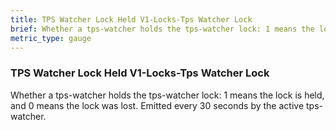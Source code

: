 ```yaml
---
title: TPS Watcher Lock Held V1-Locks-Tps Watcher Lock
brief: Whether a tps-watcher holds the tps-watcher lock: 1 means the lock is held, and 0 means the lock was lost. Emitted every 30 seconds by the active tps-watcher.
metric_type: gauge
---
```


### TPS Watcher Lock Held V1-Locks-Tps Watcher Lock

Whether a tps-watcher holds the tps-watcher lock: 1 means the lock is held, and 0 means the lock was lost. Emitted every 30 seconds by the active tps-watcher.